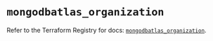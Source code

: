 # `mongodbatlas_organization`

Refer to the Terraform Registry for docs: [`mongodbatlas_organization`](https://registry.terraform.io/providers/mongodb/mongodbatlas/1.15.1/docs/resources/organization).
